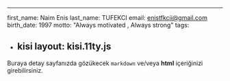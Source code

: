---
first_name: Naim Enis
last_name: TUFEKCI
email: enistfkcii@gmail.com
birth_date: 1997
motto: "Always motivated , Always strong"
tags:
- kisi
  layout: kisi.11ty.js
  ---
Buraya detay sayfanızda gözükecek `markdown` ve/veya <b>html</b> içeriğinizi girebilirsiniz.